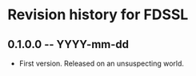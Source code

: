 # Revision history for FDSSL

## 0.1.0.0 -- YYYY-mm-dd

* First version. Released on an unsuspecting world.
